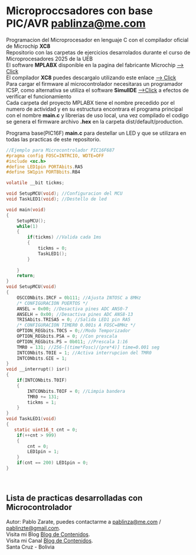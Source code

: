 # Microproccsadores con base PIC/AVR pablinza@me.com
Programacion del Microprocesador en lenguaje C con el compilador oficial de Microchip __XC8__ <br />
Repositorio con las carpetas de ejercicios desarrolados durante el curso de Microprocesadores 2025 de la UEB <br />
El software __MPLABX__ disponible en la pagina del fabricante Microchip [ --> Click](https://ww1.microchip.com/downloads/aemDocuments/documents/DEV/ProductDocuments/SoftwareTools/MPLABX-v6.20-windows-installer.exe?authuser=0) <br />
El compilador __XC8__ puedes descargalo utilizando este enlace [ --> Click](https://ww1.microchip.com/downloads/aemDocuments/documents/DEV/ProductDocuments/SoftwareTools/xc8-v2.50-full-install-windows-x64-installer.exe?authuser=0) <br />
Para cargar el firmware al microcontrolador necesitaras un programador ICSP, como alternativa se utiliza el software __SimulIDE__ [ -->Click](https://simulide.com/p/) a efectos de verificar el funcionamiento <br />
Cada carpeta del proyecto MPLABX tiene el nombre precedido por el numero de actividad y en su estructura encontrara el programa principal con el nombre __main.c__ y librerias de uso local, una vez compilado el codigo se genera el firmware archivo __.hex__ en la carpeta dist/default/production. <br />

Programa base(PIC16F) __main.c__ para destellar un LED y que se utilizara en todas las practicas de este repositorio.
```c
//Ejemplo para Microcontrolador PIC16F687
#pragma config FOSC=INTRCIO, WDTE=OFF
#include <xc.h>
#define LED1pin PORTAbits.RA5
#define SW1pin PORTBbits.RB4

volatile __bit tickms;

void SetupMCU(void); //Configuracion del MCU
void TaskLED1(void); //Destello de led 

void main(void)
{
    SetupMCU();
    while(1)
    {
        if(tickms) //Valida cada 1ms
        {
            tickms = 0;
            TaskLED1();    
        }
        
    }
    return;
}
void SetupMCU(void)
{
    OSCCONbits.IRCF = 0b111; //Ajusta INTOSC a 8MHz
    /* CONFIGURACION PUERTOS */
    ANSEL = 0x00; //Desactiva pines ADC ANS0-7
    ANSELH = 0x00; //Desactiva pines ADC ANS8-13
    TRISAbits.TRISA5 = 0; //Salida LED1 pin RA5
    /* CONFIGURACION TIMER0 0.001s A FOSC=8MHz */
    OPTION_REGbits.T0CS = 0;//Modo Temporizador
    OPTION_REGbits.PSA = 0; //Con prescala
    OPTION_REGbits.PS = 0b011; //Prescala 1:16
    TMR0 = 131; //256-[(time*Fosc)/(pre*4)] time=0.001 seg
    INTCONbits.T0IE = 1; //Activa interrupcion del TMR0
    INTCONbits.GIE = 1;
}
void __interrupt() isr()
{
    if(INTCONbits.T0IF)
    {
        INTCONbits.T0IF = 0; //Limpia bandera
        TMR0 += 131;
        tickms = 1;
    }
}
void TaskLED1(void)
{
   static uint16_t cnt = 0;
    if(++cnt > 999) 
    {
        cnt = 0;
        LED1pin = 1;
    }
    if(cnt == 200) LED1pin = 0; 
}
```
<br />

## Lista de practicas desarrolladas con Microcontrolador

Autor: Pablo Zarate, puedes contactarme a pablinza@me.com / pablinzte@gmail.com.  <br />
Visita mi Blog  [Blog de Contenidos](https://pablinza.blogspot.com/). <br />
Visita mi Canal [Blog de Contenidos](http://www.youtube.com/@pablozarate7524). <br />
Santa Cruz - Bolivia 
<br clear="left"/>
